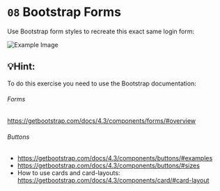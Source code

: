 # `08` Bootstrap Forms

Use Bootstrap form styles to recreate this exact same login form:

![Example Image](https://github.com/4GeeksAcademy/bootstrap-exercises-tutorial/blob/master/.learn/assets/bootstrap08.png?raw=true)

## 💡Hint:
To do this exercise you need to use the Bootstrap documentation:

###### Forms
https://getbootstrap.com/docs/4.3/components/forms/#overview

###### Buttons
- https://getbootstrap.com/docs/4.3/components/buttons/#examples
- https://getbootstrap.com/docs/4.3/components/buttons/#sizes
- How to use cards and card-layouts: https://getbootstrap.com/docs/4.3/components/card/#card-layout
